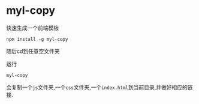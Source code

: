 # myl-copy
快速生成一个前端模板
```shell
npm install -g myl-copy
```

随后cd到任意空文件夹

运行
```shell
myl-copy
```

会复制一个`js`文件夹,一个`css`文件夹,一个`index.html`到当前目录,并做好相应的链接.

